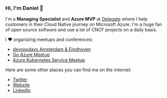### Hi, I'm Daniel 👋

I'm a **Managing Specialist** and **Azure MVP** at [Delegate](https://delegate.dk/en) where I help customers in their Cloud Native journey on Microsoft Azure.
I'm a huge fan of open source software and use a lot of CNCF projects on a daily basis.

I :heart: organizing meetups and conferences:
- [devopsdays Amsterdam & Eindhoven](https://www.devopsdays.org/)
- [Go Azure Meetup](https://www.meetup.com/Go-Azure/)
- [Azure Kubernetes Service Meetup](https://www.meetup.com/azure-kubernetes-service)


Here are some other places you can find me on the internet:

- [Twitter](https://twitter.com/PaulusTM)
- [Website](https://danielpaulus.com)
- [LinkedIn](https://www.linkedin.com/in/danielpaulus/)
